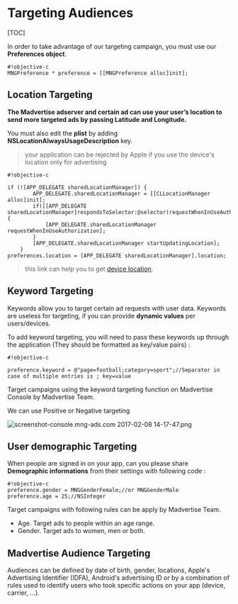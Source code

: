 # Targeting Audiences

[TOC]

In order to take advantage of our targeting campaign, you must use our **Preferences object**.


```
#!objective-c
MNGPreference * preference = [[MNGPreference alloc]init];
```



## Location Targeting

**The Madvertise adserver and certain ad can use your user’s location to send more targeted ads by passing Latitude and Longitude.**

You must also edit the **plist** by adding **NSLocationAlwaysUsageDescription** key.

>your application can be rejected by Apple if you use the device's location only for advertising

```
#!objective-c

if (![APP_DELEGATE sharedLocationManager]) {
        APP_DELEGATE.sharedLocationManager = [[CLLocationManager alloc]init];
        if([[APP_DELEGATE sharedLocationManager]respondsToSelector:@selector(requestWhenInUseAuthorization)]) {
            [APP_DELEGATE.sharedLocationManager requestWhenInUseAuthorization];
        }
        [APP_DELEGATE.sharedLocationManager startUpdatingLocation];
    }
preferences.location = [APP_DELEGATE sharedLocationManager].location;
```

>this link can help you to get [device location].


## Keyword Targeting

Keywords allow you to target certain ad requests with user data. Keywords are useless for targeting, if you can provide **dynamic values** per users/devices.

To add keyword targeting, you will need to pass these keywords up through the application (They should be formatted as key/value pairs) :

```
#!objective-c

preference.keyword = @"page=football;category=sport";//Separator in case of multiple entries is ; key=value
```

Target campaigns using the keyword targeting function on Madvertise Console by Madvertise Team.

We can use Positive or Negative targeting

![screenshot-console.mng-ads.com 2017-02-08 14-17-47.png](https://bitbucket.org/repo/aen579/images/3770499640-screenshot-console.mng-ads.com%202017-02-08%2014-17-47.png)


## User demographic Targeting

When people are signed in on your app, can you please share **Demographic informations**  from their settings with following code :

```
#!objective-c
preference.gender = MNGGenderFemale;//or MNGGenderMale
preference.age = 25;//NSInteger

```
Target campaigns with following rules can be apply by Madvertise Team.

 - Age. Target ads to people within an age range.
 - Gender. Target ads to women, men or both.


## Madvertise Audience Targeting

Audiences can be defined by date of birth, gender, locations, Apple's Advertising Identifier (IDFA), Android's advertising ID or by a combination of rules used to identify users who took specific actions on your app (device, carrier, ...).



[device location]:http://www.tutorialspoint.com/ios/ios_location_handling.htm
